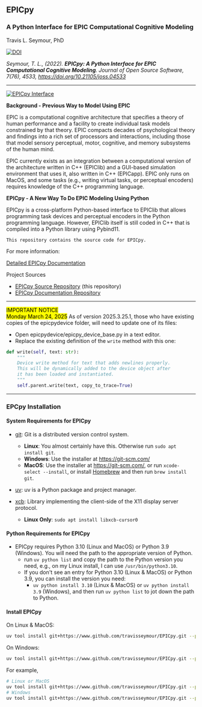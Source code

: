## EPICpy
### A Python Interface for EPIC Computational Cognitive Modeling
Travis L. Seymour, PhD

[![DOI](https://joss.theoj.org/papers/10.21105/joss.04533/status.svg)](https://doi.org/10.21105/joss.04533)

_Seymour, T. L., (2022). **EPICpy: A Python Interface for EPIC Computational Cognitive Modeling**. Journal of Open Source Software, 7(76), 4533, https://doi.org/10.21105/joss.04533_


---

[![EPICpy Interface](https://travisseymour.github.io/EPICpyDocs/resources/images/custom_layout_choicetask.png)](https://travisseymour.github.io/EPICpyDocs/resources/images/custom_layout_choicetask.png)

**Background - Previous Way to Model Using EPIC**

EPIC is a computational cognitive architecture that specifies a theory of human performance and a facility to create individual task models constrained by that theory. EPIC compacts decades of psychological theory and findings into a rich set of processors and interactions, including those that model sensory perceptual, motor, cognitive, and memory subsystems of the human mind.

EPIC currently exists as an integration between a computational version of the architecture written in C++ (EPIClib) and a GUI-based simulation environment that uses it, also written in C++ (EPICapp). EPIC only runs on MacOS, and some tasks (e.g., writing virtual tasks, or perceptual encoders) requires knowledge of the C++ programming language.

**EPICpy - A New Way To Do EPIC Modeling Using Python**

EPICpy is a cross-platform Python-based interface to EPIClib that allows programming task devices and perceptual encoders in the Python programming language. However, EPIClib itself is still coded in C++ that is compiled into a Python library using Pybind11.

`This repository contains the source code for EPICpy.`

For more information:

[Detailed EPICpy Documentation](https://travisseymour.github.io/EPICpyDocs/)

Project Sources

* [EPICpy Source Repository](https://github.com/travisseymour/EPICpy) (this repository)
* [EPICpy Documentation Repository](https://github.com/travisseymour/EPICpyDocs)


---

<mark>IMPORTANT NOTICE<br>Monday March 24, 2025</mark>
As of version 2025.3.25.1, those who have existing copies of the epicpydevice folder, will need to update one of its files:

- Open epicpydevice/epicpy_device_base.py in a text editor.
- Replace the existing definition of the `write` method with this one:

```python
def write(self, text: str):
    """
    Device write method for text that adds newlines properly. 
    This will be dynamically added to the device object after 
    it has been loaded and instantiated.
    """
    self.parent.write(text, copy_to_trace=True)
```

---



### EPCpy Installation

#### System Requirements for EPICpy

- [git](https://git-scm.com/): Git is a distributed version control system. 
  - **Linux**: You almost certainly have this. Otherwise run `sudo apt install git`.
  - **Windows**: Use the installer at https://git-scm.com/
  - **MacOS**: Use the installer at https://git-scm.com/, or run `xcode-select --install`, or install [Homebrew](https://brew.sh/) and then run `brew install git`.

- [uv](https://docs.astral.sh/uv/): uv is a Python package and project manager.
- [xcb](https://xcb.freedesktop.org/): Library implementing the client-side of the X11 display server protocol. 
  - **Linux Only**: `sudo apt install libxcb-cursor0`

#### Python Requirements for EPICpy

- EPICpy requires Python 3.10 (Linux and MacOS) or Python 3.9 (Windows). You will need the path to the appropriate version of Python. 
  - run `uv python list` and copy the path to the Python version you need, e.g., on my Linux install, I can use `/usr/bin/python3.10`.
  - If you don't see an entry for Python 3.10 (Linux & MacOS) or Python 3.9, you can install the version you need:
    - `uv python install 3.10` (Linux & MacOS) or `uv python install 3.9` (Windows), and then run `uv python list` to jot down the path to Python.

#### Install EPICpy

On Linux & MacOS:

```bash
uv tool install git+https://www.github.com/travisseymour/EPICpy.git --python [PATH_TO_YOUR_PYTHON_310]
```
   
On Windows:

```bash
uv tool install git+https://www.github.com/travisseymour/EPICpy.git --python [PATH_TO_YOUR_PYTHON_39]
```
 
For example,

```bash
# Linux or MacOS
uv tool install git+https://www.github.com/travisseymour/EPICpy.git --python /usr/bin/python3.10
# Windows
uv tool install git+https://www.github.com/travisseymour/EPICpy.git --python AppData\Local\Programs\Python\Python310\python.exe
```

